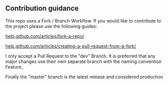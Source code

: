 ## Contribution guidance

This repo uses a Fork / Branch Workflow. If you would like to contribute to the project please use the following guides:

[help.github.com/articles/fork-a-repo/](help.github.com/articles/fork-a-repo/)

[help.github.com/articles/creating-a-pull-request-from-a-fork/](help.github.com/articles/creating-a-pull-request-from-a-fork/)

I only accept a Pull Request to the "dev" Branch. It is preferred that any major changes use their own separate branch with the naming convention Feature_

Finally the "master" branch is the latest release and considered production
